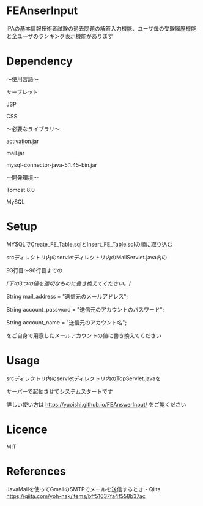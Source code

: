 # FEAnserInput
IPAの基本情報技術者試験の過去問題の解答入力機能、ユーザ毎の受験履歴機能と全ユーザのランキング表示機能があります

# Dependency
～使用言語～

サーブレット

JSP

CSS

～必要なライブラリ～

activation.jar

mail.jar

mysql-connector-java-5.1.45-bin.jar

～開発環境～

Tomcat 8.0

MySQL

# Setup
MYSQLでCreate_FE_Table.sqlとInsert_FE_Table.sqlの順に取り込む

srcディレクトリ内のservletディレクトリ内のMailServlet.java内の

93行目～96行目までの

/*下の3つの値を適切なものに書き換えてください。*/

String mail_address = "送信元のメールアドレス";

String account_password = "送信元のアカウントのパスワード";

String account_name = "送信元のアカウント名";

をご自身で用意したメールアカウントの値に書き換えてください

# Usage
srcディレクトリ内のservletディレクトリ内のTopServlet.javaを

サーバーで起動させてシステムスタートです

詳しい使い方は https://yuoishi.github.io/FEAnswerInput/ をご覧ください

# Licence
MIT
# References
JavaMailを使ってGmailのSMTPでメールを送信するとき - Qiita
https://qiita.com/yoh-nak/items/bff51637fa4f558b37ac
